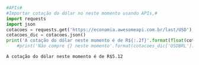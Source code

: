 ```python
#APIs# 
#Importar cotação do dólar no neste momento usando APIs,#
import requests
import json
cotacoes = requests.get('https://economia.awesomeapi.com.br/last/USD')
cotacoes_dic = cotacoes.json()
print('A cotação do dólar neste momento é de R${:.2f}'.format(float(cotacoes_dic['USDBRL']['bid'])))
    #print('Não compre {} neste momento'.format(cotacoes_dic['USDBRL']))
```

    A cotação do dólar neste momento é de R$5.12
    
